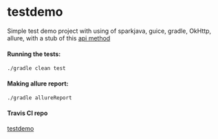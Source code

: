# testdemo
Simple test demo project with using of sparkjava, guice, gradle, OkHttp, allure, with a stub of this [api method](https://reqres.in/api/users?page=4)

#### Running the tests:
```shell
./gradle clean test
```

#### Making allure report:
```shell
./gradle allureReport
```

#### Travis CI repo
[testdemo](https://travis-ci.org/Pasheza/testdemo)


